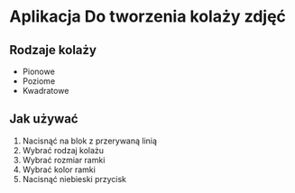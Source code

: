 # Aplikacja Do tworzenia kolaży zdjęć

## Rodzaje kolaży
- Pionowe
- Poziome
- Kwadratowe

## Jak używać
1. Nacisnąć na blok z przerywaną linią
2. Wybrać rodzaj kolażu
3. Wybrać rozmiar ramki
4. Wybrać kolor ramki
5. Nacisnąć niebieski przycisk

